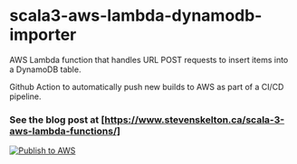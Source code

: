 # scala3-aws-lambda-dynamodb-importer
AWS Lambda function that handles URL POST requests to insert items into a DynamoDB table.

Github Action to automatically push new builds to AWS as part of a CI/CD pipeline.

### See the blog post at [https://www.stevenskelton.ca/scala-3-aws-lambda-functions/]

[![Publish to AWS](https://github.com/stevenrskelton/scala3-aws-lambda-dynamodb-importer/actions/workflows/publish-to-aws.yml/badge.svg)](https://github.com/stevenrskelton/scala3-aws-lambda-dynamodb-importer/actions/workflows/publish-to-aws.yml)
